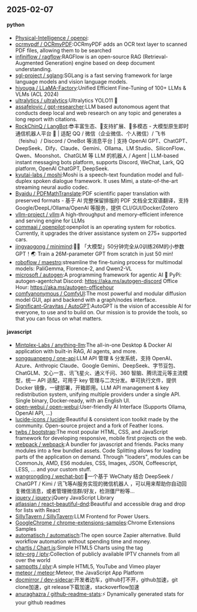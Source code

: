 ## 2025-02-07

#### python
* [Physical-Intelligence / openpi](https://github.com/Physical-Intelligence/openpi):
* [ocrmypdf / OCRmyPDF](https://github.com/ocrmypdf/OCRmyPDF):OCRmyPDF adds an OCR text layer to scanned PDF files, allowing them to be searched
* [infiniflow / ragflow](https://github.com/infiniflow/ragflow):RAGFlow is an open-source RAG (Retrieval-Augmented Generation) engine based on deep document understanding.
* [sgl-project / sglang](https://github.com/sgl-project/sglang):SGLang is a fast serving framework for large language models and vision language models.
* [hiyouga / LLaMA-Factory](https://github.com/hiyouga/LLaMA-Factory):Unified Efficient Fine-Tuning of 100+ LLMs & VLMs (ACL 2024)
* [ultralytics / ultralytics](https://github.com/ultralytics/ultralytics):Ultralytics YOLO11 🚀
* [assafelovic / gpt-researcher](https://github.com/assafelovic/gpt-researcher):LLM based autonomous agent that conducts deep local and web research on any topic and generates a long report with citations.
* [RockChinQ / LangBot](https://github.com/RockChinQ/LangBot):😎丰富生态、🧩支持扩展、🦄多模态 - 大模型原生即时通信机器人平台 🤖 | 适配 QQ / 微信（企业微信、个人微信）/ 飞书（feishu）/ Discord / OneBot 等消息平台 | 支持 OpenAI GPT、ChatGPT、DeepSeek、Dify、Claude、Gemini、Ollama、LM Studio、SiliconFlow、Qwen、Moonshot、ChatGLM 等 LLM 的机器人 / Agent | LLM-based instant messaging bots platform, supports Discord, WeChat, Lark, QQ platform, OpenAI ChatGPT, DeepSeek.
* [kyutai-labs / moshi](https://github.com/kyutai-labs/moshi):Moshi is a speech-text foundation model and full-duplex spoken dialogue framework. It uses Mimi, a state-of-the-art streaming neural audio codec.
* [Byaidu / PDFMathTranslate](https://github.com/Byaidu/PDFMathTranslate):PDF scientific paper translation with preserved formats - 基于 AI 完整保留排版的 PDF 文档全文双语翻译，支持 Google/DeepL/Ollama/OpenAI 等服务，提供 CLI/GUI/Docker/Zotero
* [vllm-project / vllm](https://github.com/vllm-project/vllm):A high-throughput and memory-efficient inference and serving engine for LLMs
* [commaai / openpilot](https://github.com/commaai/openpilot):openpilot is an operating system for robotics. Currently, it upgrades the driver assistance system on 275+ supported cars.
* [jingyaogong / minimind](https://github.com/jingyaogong/minimind):🚀🚀 「大模型」50分钟完全从0训练26M的小参数GPT！🌏 Train a 26M-parameter GPT from scratch in just 50 min!
* [roboflow / maestro](https://github.com/roboflow/maestro):streamline the fine-tuning process for multimodal models: PaliGemma, Florence-2, and Qwen2-VL
* [microsoft / autogen](https://github.com/microsoft/autogen):A programming framework for agentic AI 🤖 PyPi: autogen-agentchat Discord: https://aka.ms/autogen-discord Office Hour: https://aka.ms/autogen-officehour
* [comfyanonymous / ComfyUI](https://github.com/comfyanonymous/ComfyUI):The most powerful and modular diffusion model GUI, api and backend with a graph/nodes interface.
* [Significant-Gravitas / AutoGPT](https://github.com/Significant-Gravitas/AutoGPT):AutoGPT is the vision of accessible AI for everyone, to use and to build on. Our mission is to provide the tools, so that you can focus on what matters.

#### javascript
* [Mintplex-Labs / anything-llm](https://github.com/Mintplex-Labs/anything-llm):The all-in-one Desktop & Docker AI application with built-in RAG, AI agents, and more.
* [songquanpeng / one-api](https://github.com/songquanpeng/one-api):LLM API 管理 & 分发系统，支持 OpenAI、Azure、Anthropic Claude、Google Gemini、DeepSeek、字节豆包、ChatGLM、文心一言、讯飞星火、通义千问、360 智脑、腾讯混元等主流模型，统一 API 适配，可用于 key 管理与二次分发。单可执行文件，提供 Docker 镜像，一键部署，开箱即用。LLM API management & key redistribution system, unifying multiple providers under a single API. Single binary, Docker-ready, with an English UI.
* [open-webui / open-webui](https://github.com/open-webui/open-webui):User-friendly AI Interface (Supports Ollama, OpenAI API, ...)
* [lucide-icons / lucide](https://github.com/lucide-icons/lucide):Beautiful & consistent icon toolkit made by the community. Open-source project and a fork of Feather Icons.
* [twbs / bootstrap](https://github.com/twbs/bootstrap):The most popular HTML, CSS, and JavaScript framework for developing responsive, mobile first projects on the web.
* [webpack / webpack](https://github.com/webpack/webpack):A bundler for javascript and friends. Packs many modules into a few bundled assets. Code Splitting allows for loading parts of the application on demand. Through "loaders", modules can be CommonJs, AMD, ES6 modules, CSS, Images, JSON, Coffeescript, LESS, ... and your custom stuff.
* [wangrongding / wechat-bot](https://github.com/wangrongding/wechat-bot):🤖一个基于 WeChaty 结合 DeepSeek / ChatGPT / Kimi / 讯飞等Ai服务实现的微信机器人 ，可以用来帮助你自动回复微信消息，或者管理微信群/好友，检测僵尸粉等...
* [jquery / jquery](https://github.com/jquery/jquery):jQuery JavaScript Library
* [atlassian / react-beautiful-dnd](https://github.com/atlassian/react-beautiful-dnd):Beautiful and accessible drag and drop for lists with React
* [SillyTavern / SillyTavern](https://github.com/SillyTavern/SillyTavern):LLM Frontend for Power Users.
* [GoogleChrome / chrome-extensions-samples](https://github.com/GoogleChrome/chrome-extensions-samples):Chrome Extensions Samples
* [automatisch / automatisch](https://github.com/automatisch/automatisch):The open source Zapier alternative. Build workflow automation without spending time and money.
* [chartjs / Chart.js](https://github.com/chartjs/Chart.js):Simple HTML5 Charts using the <canvas> tag
* [iptv-org / iptv](https://github.com/iptv-org/iptv):Collection of publicly available IPTV channels from all over the world
* [sampotts / plyr](https://github.com/sampotts/plyr):A simple HTML5, YouTube and Vimeo player
* [meteor / meteor](https://github.com/meteor/meteor):Meteor, the JavaScript App Platform
* [docmirror / dev-sidecar](https://github.com/docmirror/dev-sidecar):开发者边车，github打不开，github加速，git clone加速，git release下载加速，stackoverflow加速
* [anuraghazra / github-readme-stats](https://github.com/anuraghazra/github-readme-stats):⚡ Dynamically generated stats for your github readmes
